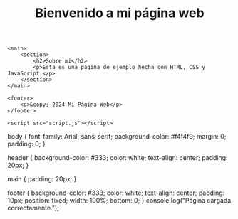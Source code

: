 <!DOCTYPE html>
<html lang="es">
<head>
    <meta charset="UTF-8">
    <meta name="viewport" content="width=device-width, initial-scale=1.0">
    <title>Mi Página Web</title>
    <link rel="stylesheet" href="style.css">
</head>
<body>
    <header>
        <h1>Bienvenido a mi página web</h1>
    </header>
    
    <main>
        <section>
            <h2>Sobre mí</h2>
            <p>Esta es una página de ejemplo hecha con HTML, CSS y JavaScript.</p>
        </section>
    </main>
    
    <footer>
        <p>&copy; 2024 Mi Página Web</p>
    </footer>
    
    <script src="script.js"></script>
</body>
</html>
body {
    font-family: Arial, sans-serif;
    background-color: #f4f4f9;
    margin: 0;
    padding: 0;
}

header {
    background-color: #333;
    color: white;
    text-align: center;
    padding: 20px;
}

main {
    padding: 20px;
}

footer {
    background-color: #333;
    color: white;
    text-align: center;
    padding: 10px;
    position: fixed;
    width: 100%;
    bottom: 0;
}
console.log("Página cargada correctamente.");
